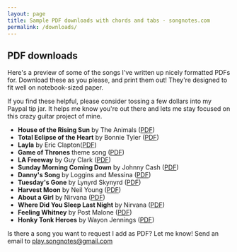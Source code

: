 ```yaml
---
layout: page
title: Sample PDF downloads with chords and tabs - songnotes.com
permalink: /downloads/
---
```


## PDF downloads

Here's a preview of some of the songs I've written up nicely formatted PDFs for. Download these as you please, and print them out! They're designed to fit well on notebook-sized paper.

If you find these helpful, please consider tossing a few dollars into my Paypal tip jar. It helps me know you're out there and lets me stay focused on this crazy guitar project of mine.

<ul>
  <li><strong>House of the Rising Sun</strong> by The Animals (<a href="/[Animals] House of the Rising Sun.pdf">PDF</a>)</li>
  <li><strong>Total Eclipse of the Heart</strong> by Bonnie Tyler (<a href="/[Bonnie Tyler] Total Eclipse of the Heart.pdf">PDF</a>)</li>
  <li><strong>Layla</strong> by Eric Clapton(<a href="/[Eric Clapton] Layla.pdf">PDF</a>)</li>
  <li><strong>Game of Thrones</strong> theme song (<a href="/[Game of Thrones] Theme Song.pdf">PDF</a>)</li>
  <li><strong>LA Freeway</strong> by Guy Clark (<a href="/[Guy Clark] L.A. Freeway.pdf">PDF</a>)</li>
  <li><strong>Sunday Morning Coming Down</strong> by Johnny Cash (<a href="/[Johnny Cash] Sunday Morning Coming Down.pdf">PDF</a>)</li>
  <li><strong>Danny's Song</strong> by Loggins and Messina (<a href="/[Loggins and Messina] Dannys Song.pdf">PDF</a>)</li>
  <li><strong>Tuesday's Gone</strong> by Lynyrd Skynyrd (<a href="/[Lynyrd Skynyrd] Tuesdays Gone.pdf">PDF</a>)</li>
  <li><strong>Harvest Moon</strong> by Neil Young (<a href="/[Neil Young] Harvest Moon.pdf">PDF</a>)</li>
  <li><strong>About a Girl</strong> by Nirvana (<a href="/[Nirvana] About a Girl.pdf">PDF</a>)</li>
  <li><strong>Where Did You Sleep Last Night</strong> by Nirvana (<a href="/[Nirvana] Where Did You Sleep Last Night.pdf">PDF</a>)</li>
  <li><strong>Feeling Whitney</strong> by Post Malone (<a href="/[Post Malone] Feeling Whitney.pdf">PDF</a>)</li>
  <li><strong>Honky Tonk Heroes</strong> by Wayon Jennings (<a href="/[Waylon Jennings] Honky Tonk Heroes.pdf">PDF</a>)</li>
</ul>

Is there a song you want to request I add as PDF? Let me know! Send an email to play.songnotes@gmail.com
